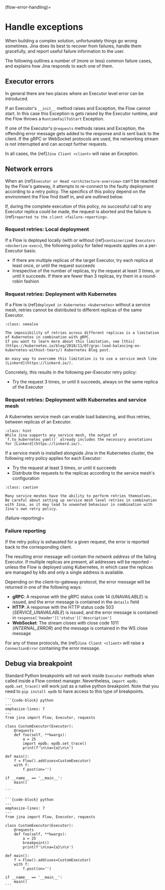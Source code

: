 (flow-error-handling)=
# Handle exceptions

When building a complex solution, unfortunately things go wrong sometimes.
Jina does its best to recover from failures, handle them gracefully, and report useful failure information to the user.

The following outlines a number of (more or less) common failure cases, and explains how Jina responds to each one of them.

## Executor errors

In general there are two places where an Executor level error can be introduced.

If an Executor's `__init__` method raises and Exception, the Flow cannot start.
In this case this Exception is gets raised by the Executor runtime, and the Flow throws a `RuntimeFailToStart` Exception.

If one of the Executor's `@requests` methods raises and Exception, the offending error message gets added to the response
and is sent back to the client.
If the gRPC or WebSocket protocols are used, the networking stream is not interrupted and can accept further requests.

In all cases, the {ref}`Jina Client <client>` will raise an Exception.

## Network errors

When an {ref}`Executor or Head <architecture-overview>` can't be reached by the Flow's gateway, it attempts to re-connect
to the faulty deployment according to a retry policy.
The specifics of this policy depend on the environment the Flow find itself in, and are outlined below.

If, during the complete execution of this policy, no successful call to any Executor replica could be made, the request is aborted
and the failure is {ref}`reported to the client <failure-reporting>`.

### Request retries: Local deployment

If a Flow is deployed locally (with or without {ref}`containerized Executors <dockerize-exec>`), the following policy
for failed requests applies on a per-Executor basis:

- If there are multiple replicas of the target Executor, try each replica at least once, or until the request succeeds
- Irrespective of the number of replicas, try the request at least 3 times, or until it succeeds. If there are fewer than 3 replicas, try them in a round-robin fashion

### Request retries: Deployment with Kubernetes

If a Flow is {ref}`deployed in Kubernetes <kubernetes>` without a service mesh, retries cannot be distributed to different replicas of the same Executor.

````{admonition} See Also
:class: seealso

The impossibility of retries across different replicas is a limitation of Kubernetes in combination with gRPC.
If you want to learn more about this limitation, see [this](https://kubernetes.io/blog/2018/11/07/grpc-load-balancing-on-kubernetes-without-tears/) Kubernetes Blog post.

An easy way to overcome this limitation is to use a service mesh like [Linkerd](https://linkerd.io/).
````

Concretely, this results in the following per-Executor retry policy:

- Try the request 3 times, or until it succeeds, always on the same replica of the Executor

### Request retries: Deployment with Kubernetes and service mesh

A Kubernetes service mesh can enable load balancing, and thus retries, between replicas of an Executor.

````{admonition} Hint
:class: hint
While Jina supports any service mesh, the output of `f.to_kubernetes_yaml()` already includes the necessary annotations for [Linkerd](https://linkerd.io/).
````

If a service mesh is installed alongside Jina in the Kubernetes cluster, the following retry policy applies for each Executor:

- Try the request at least 3 times, or until it succeeds
- Distribute the requests to the replicas according to the service mesh's configuration


````{admonition} Caution
:class: caution

Many service meshes have the ability to perform retries themselves.
Be careful about setting up service mesh level retries in combination with Jina, as it may lead to unwanted behaviour in combination with
Jina's own retry policy.
````

(failure-reporting)=
### Failure reporting

If the retry policy is exhausted for a given request, the error is reported back to the corresponding client.

The resulting error message will contain the *network address* of the failing Executor.
If multiple replicas are present, all addresses will be reported - unless the Flow is deployed using Kubernetes, in which
case the replicas are managed by k8s and only a single address is available.

Depending on the client-to-gateway protocol, the error message will be returned in one of the following ways:

- **gRPC**: A response with the gRPC status code 14 (*UNAVAILABLE*) is issued, and the error message is contained in the `details` field
- **HTTP**: A response with the HTTP status code 503 (*SERVICE_UNAVAILABLE*) is issued, and the error message is contained in `response['header']['status']['description']`
- **WebSocket**: The stream closes with close code 1011 (*INTERNAL_ERROR*) and the message is contained in the WS close message

For any of these protocols, the {ref}`Jina Client <client>` will raise a `ConnectionError` containing the error message.

## Debug via breakpoint

Standard Python breakpoints will not work inside `Executor` methods when called inside a Flow context manager. Nevertheless, `import epdb; epdb.set_trace()` will work just as a native python breakpoint. Note that you need to `pip install epdb` to have access to this type of breakpoints.


````{tab} ✅ Do
```{code-block} python
---
emphasize-lines: 7
---
from jina import Flow, Executor, requests
 
class CustomExecutor(Executor):
    @requests
    def foo(self, **kwargs):
        a = 25
        import epdb; epdb.set_trace() 
        print(f'\n\na={a}\n\n')
 
def main():
    f = Flow().add(uses=CustomExecutor)
    with f:
        f.post(on='')

if __name__ == '__main__':
    main()

```
````

````{tab} 😔 Don't
```{code-block} python
---
emphasize-lines: 7
---
from jina import Flow, Executor, requests
 
class CustomExecutor(Executor):
    @requests
    def foo(self, **kwargs):
        a = 25
        breakpoint()
        print(f'\n\na={a}\n\n')
 
def main():
    f = Flow().add(uses=CustomExecutor)
    with f:
        f.post(on='')
 
if __name__ == '__main__':
    main()
```
````